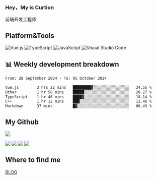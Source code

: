 ### Hey，My is Curtion
前端开发工程师
## Platform&Tools

![Vue.js](https://img.shields.io/badge/-Vue.js-4FC08D?style=flat-square&logo=Vue.js&logoColor=white)
![TypeScript](https://img.shields.io/badge/-TypeScript-007ACC?style=flat-square&logo=typescript&logoColor=white)
![JavaScript](https://img.shields.io/badge/-JavaScript-F7DF1E?style=flat-square&logo=javascript&logoColor=black)
![Visual Studio Code](https://img.shields.io/badge/-VSCode-007ACC?style=flat-square&logo=Visual-Studio-Code&logoColor=white)

## 📊 Weekly development breakdown

<!--START_SECTION:waka-->

```txt
From: 28 September 2024 - To: 05 October 2024

Vue.js        3 hrs 22 mins   ████████▓░░░░░░░░░░░░░░░░   34.55 %
Other         1 hr 58 mins    █████░░░░░░░░░░░░░░░░░░░░   20.27 %
TypeScript    1 hr 46 mins    ████▓░░░░░░░░░░░░░░░░░░░░   18.14 %
C++           1 hr 12 mins    ███░░░░░░░░░░░░░░░░░░░░░░   12.46 %
Markdown      37 mins         █▓░░░░░░░░░░░░░░░░░░░░░░░   06.43 %
```

<!--END_SECTION:waka-->

## My Github

![](http://github-profile-summary-cards.vercel.app/api/cards/profile-details?username=curtion&theme=nord_bright)

![](http://github-profile-summary-cards.vercel.app/api/cards/stats?username=curtion&theme=nord_bright)
![](http://github-profile-summary-cards.vercel.app/api/cards/productive-time?username=curtion&theme=nord_bright&utcOffset=8)
![](http://github-profile-summary-cards.vercel.app/api/cards/repos-per-language?username=curtion&theme=nord_bright)
![](http://github-profile-summary-cards.vercel.app/api/cards/most-commit-language?username=curtion&theme=nord_bright)

## Where to find me

[BLOG](https://blog.3gxk.net)

